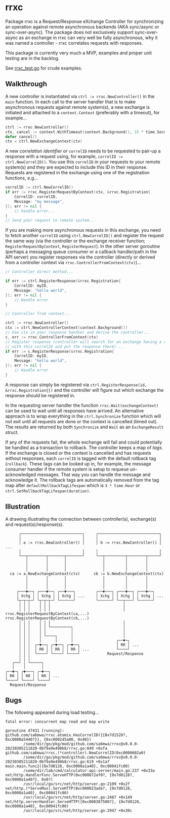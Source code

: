 # rrxc

Package rrxc is a Request/Response eXchange Controller for synchronizing an
operation against remote asynchronous backends (AKA sync/async or
sync-over-async). The package does not exclusively support sync-over-async as an
exchange in rrxc can very well be fully asynchronous, why it was named a
controller - rrxc correlates requests with responses.

This package is currently very much a MVP, examples and proper unit testing are
in the backlog.

See [rrxc_test.go](rrxc_test.go) for crude examples.

## Walkthrough

A new controller is instantiated via `ctrl := rrxc.NewController()` in the
`main` function. In each call to the server handler that is to make asynchronous
requests against remote system(s), a new exchange is initiated and attached to a
`context.Context` (preferably with a timeout), for example...

```go
ctrl := rrxc.NewController()
ctx, cancel := context.WithTimeout(context.Background(), 15 * time.Second)
defer cancel()
ctx = ctrl.NewExchangeContext(ctx)
```

A new *correlation identifier* or `correlID` needs to be requested to pair-up a
response with a request using, for example, `correlID := ctrl.NewCorrelID()`.
You use this `correlID` in your requests to your remote system(s) and they are
expected to include this ID in their response. Requests are registered in the
exchange using one of the registration functions, e.g...

```go
correlID := ctrl.NewCorrelID()
if err := rrxc.RegisterRequestByContext(ctx, &rrxc.Registration{
	CorrelID: correlID,
	Message: "my message",
}); err != nil {
	// handle error...
}
// Send your request to remote system...
```

If you are making more asynchronous requests in this exchange, you
need to fetch another `correlID` using `ctrl.NewCorrelID()` and register the
request the same way (via the controller or the exchange receiver function;
`RegisterRequestByContext`, `RegisterRequest`). In the other server goroutine
(perhaps a messaging queue consumer or a callback handler/path in the API
server) you register responses via the controller (directly or derived from a
controller context via `rrxc.ControllerFromContext(ctx)`)...

```go
// Controller direct method...

if err := ctrl.RegisterResponse(&rrxc.Registration{
	CorrelID: myID,
	Message: "hello world",
}); err != nil {
	// Handle error
}

// Controller from context...

ctrl := rrxc.NewController()
ctx := ctrl.NewControllerContext(context.Background())
// Use ctx in your response handler and derive the controller...
c, err := rrxc.ControllerFromContext(ctx)
// Register response (controller will search for an exchange having a request
// with this correlID and put the response there)...
if err := c.RegisterResponse(&rrxc.Registration{
	CorrelID: myID,
	Message: "hello world",
}); err != nil {
	// Handle error
}
```

A response can simply be registered via `ctrl.RegisterResponse(id, &rrxc.Registration{})`
and the controller will figure out which exchange the response should be
registered in.

In the requesting server handler the function `rrxc.Wait(exchangeContext)` can
be used to wait until all responses have arrived. An alternative approach is to
wrap everything in the `ctrl.Synchronize` function which will not exit until all
requests are done or the context is cancelled (timed out). The results are
returned by both `Synchronize` and `Wait` as an `ExchangeResult` struct.

If any of the requests fail, the whole exchange will fail and could potentially
be handled as a transaction to rollback. The controller keeps a map of *tags*.
If the exchange is closed or the context is cancelled and has requests without
responses, each `correlID` is tagged with the default rollback tag (`rollback`).
These tags can be looked up in, for example, the message consumer handler if the
remote system is setup to requeue un-acknowledged messages. That way you can
handle the message and acknowledge it. The rollback tags are automatically
removed from the tag map after `defaultRollbackTagLifespan` which is `3 *
time.Hour` or `ctrl.SetRollbackTagLifespan(duration)`.

## Illustration

A drawing illustrating the connection between controller(s), exchange(s) and
request(s)/response(s).

```
      ┌───────────────────────────┐     ┌───────────────────────────┐
      │                           │     │                           │
      │ a := rrxc.NewController() │     │ b := rrxc.NewController() │ ...
      │                           │     │                           │
      └──┬────────┬───────┬───────┘     └──┬─────────┬────────┬─────┘
         │        │       │                │         │        │
         │        │       │                │         │        │
         │        │       │                │         │        │
  ca := a.NewExchangeContext(ctx)      cb := b.NewExchangeContext(ctx)
         │        │       │                │         │        │
         │        │       │                │         │        │
         │        │       │                │         │        │
     ┌───▼──┐ ┌───▼──┐ ┌──▼───┐         ┌──▼───┐ ┌───▼──┐ ┌───▼──┐
     │ Xchg │ │ Xchg │ │ Xchg │ ...     │ Xchg │ │ Xchg │ │ Xchg │ ...
     └┬─┬─┬─┘ └┬─┬─┬─┘ └──────┘         └──────┘ └──┬───┘ └──────┘
      │ │ │    │ │ │                                │
      │ │ │    │ │ │                                │
rrxc.RegisterRequestByContext(ca,...)  rrxc.RegisterRequestByContext(cb,...)
      │ │ │    │ │ │                                │
      │ │ │    │ │ └─────────┐                      │
      │ │ │    │ │           │                      │
      │ │ │    │ └────┐      │                      │
      │ │ │    │      │      │                   ┌──▼─┐
      │ │ │  ┌─▼──┐ ┌─▼──┐ ┌─▼──┐                │ RR │ ...
      │ │ │  │ RR │ │ RR │ │ RR │ ...            └────┘
      │ │ │  └────┘ └────┘ └────┘            Request/Response
      │ │ │
   ┌──┘ │ └─────┐
   │    │       │
┌──▼─┐ ┌▼───┐ ┌─▼──┐
│ RR │ │ RR │ │ RR │ ...
└────┘ └────┘ └────┘
  Request/Response
```


## Bugs

The following appeared during load testing...

```
fatal error: concurrent map read and map write

goroutine 47431 [running]:
github.com/sa6mwa/rrxc.atomix.HasCorrelID({{0x7d1520?, 0xc0000a5440?}}, {0xc0002d5a00, 0x40})
        /some/dir/go/pkg/mod/github.com/sa6mwa/rrxc@v0.0.0-20230305211820-0bf9a9e490b8/rrxc.go:849 +0xfa
github.com/sa6mwa/rrxc.(*controller).NewCorrelID(0xc0000602a0)
        /some/dir/go/pkg/mod/github.com/sa6mwa/rrxc@v0.0.0-20230305211820-0bf9a9e490b8/rrxc.go:619 +0x1a7
main.main.func2({0x7d0128, 0xc0000a1a40}, 0xc00041fc00)
        /some/dir/lab/cmd/calculator-api-server/main.go:237 +0x33a
net/http.HandlerFunc.ServeHTTP(0xc000072af0?, {0x7d0128?, 0xc0000a1a40?}, 0x0?)
        /usr/local/go/src/net/http/server.go:2109 +0x2f
net/http.(*ServeMux).ServeHTTP(0xc000023ade?, {0x7d0128, 0xc0000a1a40}, 0xc00041fc00)
        /usr/local/go/src/net/http/server.go:2487 +0x149
net/http.serverHandler.ServeHTTP({0xc000387500?}, {0x7d0128, 0xc0000a1a40}, 0xc00041fc00)
        /usr/local/go/src/net/http/server.go:2947 +0x30c
```
